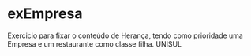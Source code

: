 # exEmpresa
Exercicio para fixar o conteúdo de Herança, tendo como prioridade uma Empresa e um restaurante como classe filha. UNISUL
